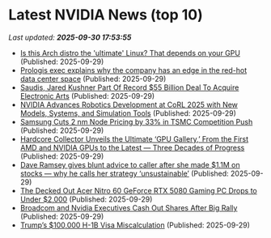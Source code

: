 # Latest NVIDIA News (top 10)
_Last updated: **2025-09-30 17:53:55**_

- [Is this Arch distro the 'ultimate' Linux? That depends on your GPU](https://www.zdnet.com/article/is-this-arch-based-distro-the-ultimate-linux-that-depends-on-your-gpu/) (Published: 2025-09-29)
- [Prologis exec explains why the company has an edge in the red-hot data center space](https://www.businessinsider.com/prologis-exec-explains-advantages-data-centers-energy-real-estate-2025-9) (Published: 2025-09-29)
- [Saudis, Jared Kushner Part Of Record $55 Billion Deal To Acquire Electronic Arts](https://brobible.com/sports/article/saudis-acquire-electronic-arts/) (Published: 2025-09-29)
- [NVIDIA Advances Robotics Development at CoRL 2025 with New Models, Systems, and Simulation Tools](https://www.storagereview.com/news/nvidia-advances-robotics-development-at-corl-2025-with-new-models-systems-and-simulation-tools) (Published: 2025-09-29)
- [Samsung Cuts 2 nm Node Pricing by 33% in TSMC Competition Push](https://www.techpowerup.com/341465/samsung-cuts-2-nm-node-pricing-by-33-in-tsmc-competition-push) (Published: 2025-09-29)
- [Hardcore Collector Unveils the Ultimate ‘GPU Gallery,’ From the First AMD and NVIDIA GPUs to the Latest — Three Decades of Progress](https://wccftech.com/hardcore-collector-presents-the-ultimate-gpu-gallery/) (Published: 2025-09-29)
- [Dave Ramsey gives blunt advice to caller after she made $1.1M on stocks — why he calls her strategy ‘unsustainable’](https://finance.yahoo.com/news/dave-ramsey-gives-blunt-advice-170000783.html) (Published: 2025-09-29)
- [The Decked Out Acer Nitro 60 GeForce RTX 5080 Gaming PC Drops to Under $2,000](https://www.ign.com/articles/acer-nitro-60-geforce-rtx-5080-gaming-pc-deal-drops-to-1999) (Published: 2025-09-29)
- [Broadcom and Nvidia Executives Cash Out Shares After Big Rally](https://finance.yahoo.com/news/broadcom-nvidia-executives-cash-shares-163612199.html) (Published: 2025-09-29)
- [Trump’s $100,000 H-1B Visa Miscalculation](http://foreignpolicy.com/2025/09/29/h1b-work-visa-trump-immigration-tech-workers-india-reform/) (Published: 2025-09-29)
